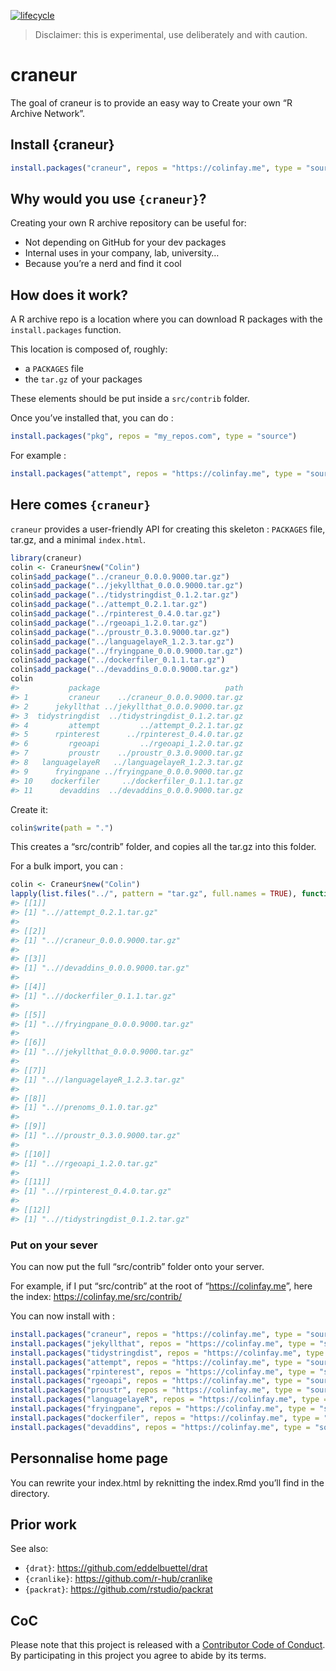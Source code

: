 
<!-- README.md is generated from README.Rmd. Please edit that file -->

[![lifecycle](https://img.shields.io/badge/lifecycle-experimental-orange.svg)](https://www.tidyverse.org/lifecycle/#experimental)

> Disclaimer: this is experimental, use deliberately and with caution.

# craneur

The goal of craneur is to provide an easy way to Create your own “R
Archive
Network”.

## Install {craneur}

``` r
install.packages("craneur", repos = "https://colinfay.me", type = "source")
```

## Why would you use `{craneur}`?

Creating your own R archive repository can be useful for:

  - Not depending on GitHub for your dev packages
  - Internal uses in your company, lab, university…
  - Because you’re a nerd and find it cool

## How does it work?

A R archive repo is a location where you can download R packages with
the `install.packages` function.

This location is composed of, roughly:

  - a `PACKAGES` file
  - the `tar.gz` of your packages

These elements should be put inside a `src/contrib` folder.

Once you’ve installed that, you can do :

``` r
install.packages("pkg", repos = "my_repos.com", type = "source")
```

For example
:

``` r
install.packages("attempt", repos = "https://colinfay.me", type = "source")
```

## Here comes `{craneur}`

`craneur` provides a user-friendly API for creating this skeleton :
`PACKAGES` file, tar.gz, and a minimal `index.html`.

``` r
library(craneur)
colin <- Craneur$new("Colin")
colin$add_package("../craneur_0.0.0.9000.tar.gz")
colin$add_package("../jekyllthat_0.0.0.9000.tar.gz")
colin$add_package("../tidystringdist_0.1.2.tar.gz")
colin$add_package("../attempt_0.2.1.tar.gz")
colin$add_package("../rpinterest_0.4.0.tar.gz")
colin$add_package("../rgeoapi_1.2.0.tar.gz")
colin$add_package("../proustr_0.3.0.9000.tar.gz")
colin$add_package("../languagelayeR_1.2.3.tar.gz")
colin$add_package("../fryingpane_0.0.0.9000.tar.gz")
colin$add_package("../dockerfiler_0.1.1.tar.gz")
colin$add_package("../devaddins_0.0.0.9000.tar.gz")
colin
#>           package                            path
#> 1         craneur    ../craneur_0.0.0.9000.tar.gz
#> 2      jekyllthat ../jekyllthat_0.0.0.9000.tar.gz
#> 3  tidystringdist  ../tidystringdist_0.1.2.tar.gz
#> 4         attempt         ../attempt_0.2.1.tar.gz
#> 5      rpinterest      ../rpinterest_0.4.0.tar.gz
#> 6         rgeoapi         ../rgeoapi_1.2.0.tar.gz
#> 7         proustr    ../proustr_0.3.0.9000.tar.gz
#> 8   languagelayeR   ../languagelayeR_1.2.3.tar.gz
#> 9      fryingpane ../fryingpane_0.0.0.9000.tar.gz
#> 10    dockerfiler     ../dockerfiler_0.1.1.tar.gz
#> 11      devaddins  ../devaddins_0.0.0.9000.tar.gz
```

Create it:

``` r
colin$write(path = ".")
```

This creates a “src/contrib” folder, and copies all the tar.gz into this
folder.

For a bulk import, you can :

``` r
colin <- Craneur$new("Colin")
lapply(list.files("../", pattern = "tar.gz", full.names = TRUE), function(x) colin$add_package(x))
#> [[1]]
#> [1] "..//attempt_0.2.1.tar.gz"
#> 
#> [[2]]
#> [1] "..//craneur_0.0.0.9000.tar.gz"
#> 
#> [[3]]
#> [1] "..//devaddins_0.0.0.9000.tar.gz"
#> 
#> [[4]]
#> [1] "..//dockerfiler_0.1.1.tar.gz"
#> 
#> [[5]]
#> [1] "..//fryingpane_0.0.0.9000.tar.gz"
#> 
#> [[6]]
#> [1] "..//jekyllthat_0.0.0.9000.tar.gz"
#> 
#> [[7]]
#> [1] "..//languagelayeR_1.2.3.tar.gz"
#> 
#> [[8]]
#> [1] "..//prenoms_0.1.0.tar.gz"
#> 
#> [[9]]
#> [1] "..//proustr_0.3.0.9000.tar.gz"
#> 
#> [[10]]
#> [1] "..//rgeoapi_1.2.0.tar.gz"
#> 
#> [[11]]
#> [1] "..//rpinterest_0.4.0.tar.gz"
#> 
#> [[12]]
#> [1] "..//tidystringdist_0.1.2.tar.gz"
```

### Put on your sever

You can now put the full “src/contrib” folder onto your server.

For example, if I put “src/contrib” at the root of
“<https://colinfay.me>”, here the index:
<https://colinfay.me/src/contrib/>

You can now install with
:

``` r
install.packages("craneur", repos = "https://colinfay.me", type = "source")
install.packages("jekyllthat", repos = "https://colinfay.me", type = "source")
install.packages("tidystringdist", repos = "https://colinfay.me", type = "source")
install.packages("attempt", repos = "https://colinfay.me", type = "source")
install.packages("rpinterest", repos = "https://colinfay.me", type = "source")
install.packages("rgeoapi", repos = "https://colinfay.me", type = "source")
install.packages("proustr", repos = "https://colinfay.me", type = "source")
install.packages("languagelayeR", repos = "https://colinfay.me", type = "source")
install.packages("fryingpane", repos = "https://colinfay.me", type = "source")
install.packages("dockerfiler", repos = "https://colinfay.me", type = "source")
install.packages("devaddins", repos = "https://colinfay.me", type = "source")
```

## Personnalise home page

You can rewrite your index.html by reknitting the index.Rmd you’ll find
in the directory.

## Prior work

See also:

  - `{drat}`: <https://github.com/eddelbuettel/drat>
  - `{cranlike}`: <https://github.com/r-hub/cranlike>
  - `{packrat}`: <https://github.com/rstudio/packrat>

## CoC

Please note that this project is released with a [Contributor Code of
Conduct](CODE_OF_CONDUCT.md). By participating in this project you agree
to abide by its terms.

